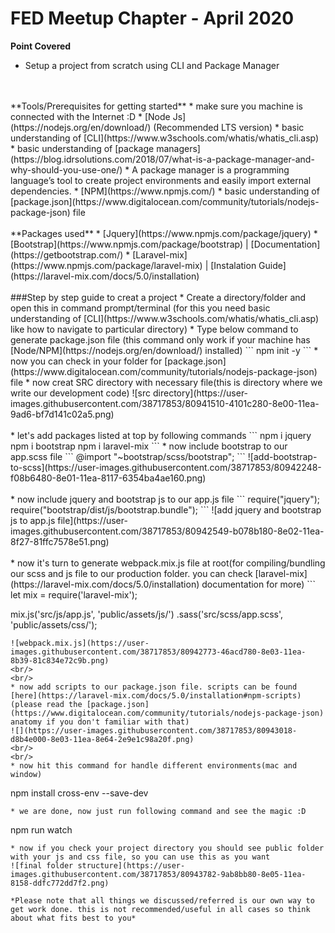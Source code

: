 # FED Meetup Chapter - April 2020

**Point Covered**
* Setup a project from scratch using CLI and Package Manager  
<br/>
<br/>
**Tools/Prerequisites for getting started**
* make sure you machine is connected with the Internet :D 
* [Node Js](https://nodejs.org/en/download/) (Recommended LTS version)
* basic understanding of [CLI](https://www.w3schools.com/whatis/whatis_cli.asp)
* basic understanding of [package managers](https://blog.idrsolutions.com/2018/07/what-is-a-package-manager-and-why-should-you-use-one/)
    * A package manager is a programming language’s tool to create project environments and easily import external dependencies.
* [NPM](https://www.npmjs.com/)
* basic understanding of [package.json](https://www.digitalocean.com/community/tutorials/nodejs-package-json) file  
<br/>
<br/>
**Packages used**
* [Jquery](https://www.npmjs.com/package/jquery)
* [Bootstrap](https://www.npmjs.com/package/bootstrap) | [Documentation](https://getbootstrap.com/)
* [Laravel-mix](https://www.npmjs.com/package/laravel-mix) | [Instalation Guide](https://laravel-mix.com/docs/5.0/installation)  
<br/>
<br/>
###Step by step guide to creat a project
* Create a directory/folder and open this in command prompt/terminal (for this you need basic understanding of [CLI](https://www.w3schools.com/whatis/whatis_cli.asp) like how to navigate to particular directory)
* Type below command to generate package.json file (this command only work if your machine has [Node/NPM](https://nodejs.org/en/download/) installed)  
```
npm init -y
```
*  now you can check in your folder for [package.json](https://www.digitalocean.com/community/tutorials/nodejs-package-json) file
* now creat SRC directory with necessary file(this is directory where we write our development code)
![src directory](https://user-images.githubusercontent.com/38717853/80941510-4101c280-8e00-11ea-9ad6-bf7d141c02a5.png)  
<br/>
<br/>
* let's add packages listed at top by following commands
```
npm i jquery
npm i bootstrap
npm i laravel-mix
```
* now include bootstrap to our app.scss file
```
@import "~bootstrap/scss/bootstrap";
```
![add-bootstrap-to-scss](https://user-images.githubusercontent.com/38717853/80942248-f08b6480-8e01-11ea-8117-6354ba4ae160.png)  
<br/>
<br/>
* now include jquery and bootstrap js to our app.js file
```
require("jquery");
require("bootstrap/dist/js/bootstrap.bundle");
```
![add jquery and bootstrap js to app.js file](https://user-images.githubusercontent.com/38717853/80942549-b078b180-8e02-11ea-8f27-81ffc7578e51.png)  
<br/>
<br/>
* now it's turn to generate webpack.mix.js file at root(for compiling/bundling our scss and js file to our production folder. you can check [laravel-mix](https://laravel-mix.com/docs/5.0/installation) documentation for more)
```
let mix = require('laravel-mix');

mix.js('src/js/app.js', 'public/assets/js/')
   .sass('src/scss/app.scss', 'public/assets/css/');
``` 
![webpack.mix.js](https://user-images.githubusercontent.com/38717853/80942773-46acd780-8e03-11ea-8b39-81c834e72c9b.png)  
<br/>
<br/>
* now add scripts to our package.json file. scripts can be found [here](https://laravel-mix.com/docs/5.0/installation#npm-scripts) (please read the [package.json](https://www.digitalocean.com/community/tutorials/nodejs-package-json) anatomy if you don't familiar with that)  
![](https://user-images.githubusercontent.com/38717853/80943018-d8b4e000-8e03-11ea-8e64-2e9e1c98a20f.png)  
<br/>
<br/>
* now hit this command for handle different environments(mac and window)
```
npm install cross-env --save-dev
```
* we are done, now just run following command and see the magic :D
```
npm run watch
```
* now if you check your project directory you should see public folder with your js and css file, so you can use this as you want  
![final folder structure](https://user-images.githubusercontent.com/38717853/80943782-9ab8bb80-8e05-11ea-8158-ddfc772dd7f2.png)

*Please note that all things we discussed/referred is our own way to get work done. this is not recommended/useful in all cases so think about what fits best to you* 
